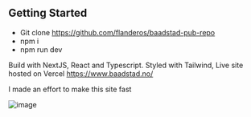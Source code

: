 

## Getting Started

- Git clone https://github.com/flanderos/baadstad-pub-repo
- npm i
- npm run dev

Build with NextJS, React and Typescript. Styled with Tailwind, Live site hosted on Vercel https://www.baadstad.no/

I made an effort to make this site fast

![image](https://github.com/user-attachments/assets/ca635306-b279-4267-a132-33d1400dd206)

